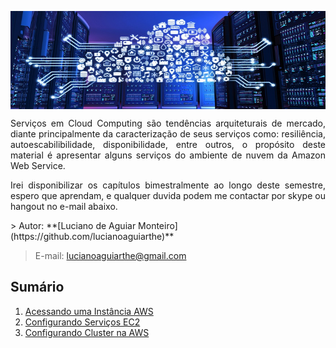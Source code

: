 
<p align="center"><img src="manuscript/images/cloud-computing.png"  width="850" height="157" align="middle"/></p>

<p align="justify">Serviços em Cloud Computing são tendências arquiteturais de mercado, diante principalmente da caracterização de seus serviços como: resiliência, autoescabilibilidade, disponibilidade, entre outros, o propósito deste material é apresentar alguns serviços do ambiente de nuvem da Amazon Web Service.</p>
<p align="justify">Irei disponibilizar os capítulos bimestralmente ao longo deste semestre, espero que aprendam, e qualquer duvida podem me contactar por skype ou hangout no e-mail abaixo.</p>
> Autor: **[Luciano de Aguiar Monteiro](https://github.com/lucianoaguiarthe)**

> E-mail: lucianoaguiarthe@gmail.com

## Sumário


1. [Acessando uma Instância AWS](manuscript/acesso.md)
1. [Configurando Serviços EC2](manuscript/apache.md)
2. [Configurando Cluster na AWS](manuscript/squid.md)
